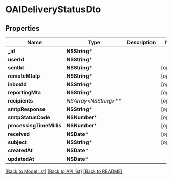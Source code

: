 # OAIDeliveryStatusDto

## Properties
Name | Type | Description | Notes
------------ | ------------- | ------------- | -------------
**_id** | **NSString*** |  | 
**userId** | **NSString*** |  | 
**sentId** | **NSString*** |  | [optional] 
**remoteMtaIp** | **NSString*** |  | [optional] 
**inboxId** | **NSString*** |  | [optional] 
**reportingMta** | **NSString*** |  | [optional] 
**recipients** | **NSArray&lt;NSString*&gt;*** |  | [optional] 
**smtpResponse** | **NSString*** |  | [optional] 
**smtpStatusCode** | **NSNumber*** |  | [optional] 
**processingTimeMillis** | **NSNumber*** |  | [optional] 
**received** | **NSDate*** |  | [optional] 
**subject** | **NSString*** |  | [optional] 
**createdAt** | **NSDate*** |  | 
**updatedAt** | **NSDate*** |  | 

[[Back to Model list]](../README#documentation-for-models) [[Back to API list]](../README#documentation-for-api-endpoints) [[Back to README]](../README)


